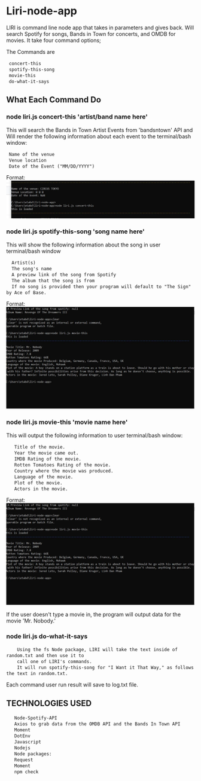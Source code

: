 # Liri-node-app

 LIRI is command line node app that takes in parameters and gives back. Will search Spotify for songs, Bands in Town for concerts, and OMDB for movies. It take four command options;

The Commands are

     concert-this
     spotify-this-song
     movie-this
     do-what-it-says

## What Each Command Do

### node liri.js concert-this 'artist/band name here'

 This will search the Bands in Town Artist Events from 'bandsntown' API and Will render the following information
 about each event to the terminal/bash window:

     Name of the venue
     Venue location
     Date of the Event ("MM/DD/YYYY")
     
   
Format: ![Alt Text](https://github.com/etabdi/liri-node-app/blob/master/images/concert-this.png)

### node liri.js spotify-this-song 'song name here'

   This will show the following information about the song in user terminal/bash window
   
      Artist(s)
      The song's name
      A preview link of the song from Spotify
      The album that the song is from
      If no song is provided then your program will default to "The Sign" by Ace of Base.
      
      
      
   Format: ![Alt Text](https://github.com/etabdi/liri-node-app/blob/master/images/movie-this.png )

### node liri.js movie-this 'movie name here'
 
 This will output the following information to user terminal/bash window:
 
       Title of the movie.
       Year the movie came out.
       IMDB Rating of the movie.
       Rotten Tomatoes Rating of the movie.
       Country where the movie was produced.
       Language of the movie.
       Plot of the movie.
       Actors in the movie.
       

   Format: ![Alt Text](https://github.com/etabdi/liri-node-app/blob/master/images/movie-this.png)
  
 If the user doesn't type a movie in, the program will output data for the movie 'Mr. Nobody.'
### node liri.js do-what-it-says

        Using the fs Node package, LIRI will take the text inside of random.txt and then use it to 
        call one of LIRI's commands.
        It will run spotify-this-song for "I Want it That Way," as follows the text in random.txt.


 Each command user run result will save to log.txt file. 

   ## TECHNOLOGIES USED

       Node-Spotify-API
       Axios to grab data from the OMDB API and the Bands In Town API
       Moment
       DotEnv
       Javascript
       Nodejs
       Node packages:
       Request
       Moment
       npm check



